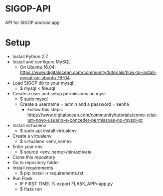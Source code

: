 # SIGOP-API
API for SIGOP android app

# Setup

- Install Python 2.7
- Install and configure MySQL
  - On Ubuntu 16.04: https://www.digitalocean.com/community/tutorials/how-to-install-mysql-on-ubuntu-16-04
- Load SIGOP db to your mysql:
  - $ mysql < file.sql
- Create a user and setup permissions on mysl:
  - $ sudo mysql
  - Create a username = admin and a password = senha
    - Follow this steps: https://www.digitalocean.com/community/tutorials/como-criar-um-novo-usuario-e-conceder-permissoes-no-mysql-pt
- Install virtualenv
  - $ sudo apt install virtualenv
- Create a virtualenv
  - $ virtualenv <env_name>
- Enter your env
  - $ source <env_name>/bin/activate
- Clone this repository
- Go to repository folder
- Install requirements
  - $ pip install -r requirements.txt
- Run Flask
  - IF FIRST TIME: % export FLASK_APP=app.py
  - $ flask run
